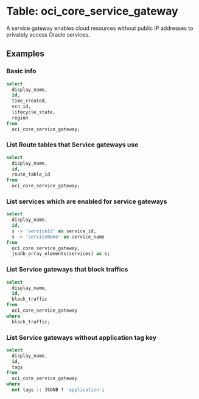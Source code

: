 # Table: oci_core_service_gateway

A service gateway enables cloud resources without public IP addresses to privately access Oracle services.

## Examples

### Basic info

```sql
select
  display_name,
  id,
  time_created,
  vcn_id,
  lifecycle_state,
  region
from
  oci_core_service_gateway;
```

### List Route tables that Service gateways use

```sql
select
  display_name,
  id,
  route_table_id
from
  oci_core_service_gateway;
```

### List services which are enabled for service gateways

```sql
select
  display_name,
  id,
  s -> 'serviceId' as service_id,
  s -> 'serviceName' as service_name
from
  oci_core_service_gateway,
  jsonb_array_elements(services) as s;
```


### List Service gateways that block traffics

```sql
select
  display_name,
  id,
  block_traffic
from
  oci_core_service_gateway
where
  block_traffic;
```


### List Service gateways without application tag key

```sql
select
  display_name,
  id,
  tags
from
  oci_core_service_gateway
where
  not tags :: JSONB ? 'application';
```